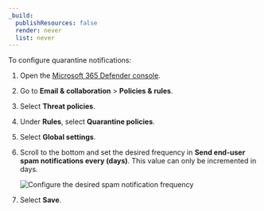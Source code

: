 ```yaml
---
_build:
  publishResources: false
  render: never
  list: never
---
```


To configure quarantine notifications:
1. Open the [Microsoft 365 Defender console](https://security.microsoft.com/).
2. Go to **Email & collaboration** > **Policies & rules**.
3. Select **Threat policies**.
4. Under **Rules**, select **Quarantine policies**.
5. Select **Global settings**.
6. Scroll to the bottom and set the desired frequency in **Send end-user spam notifications every (days)**. This value can only be incremented in days.

     <div class="large-img">

    ![Configure the desired spam notification frequency](/images/email-security/deployment/inline-setup/o365-area1-mx/use-cases/step6-spam-notifications.png)

    </div>

7. Select **Save**.